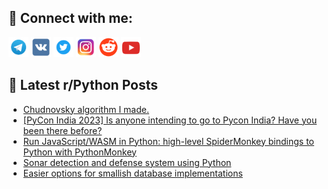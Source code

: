 ## 🔎 Connect with me:
[<img src="https://github.com/bullbesh/bullbesh/blob/main/images/Telegram.png" width="32" height="32" />](https://t.me/bullbesh)
[<img src="https://github.com/bullbesh/bullbesh/blob/main/images/VK.png" width="32" height="32" />](https://vk.com/bullbesh)
[<img src="https://github.com/bullbesh/bullbesh/blob/main/images/Twitter.png" width="32" height="32" />](https://twitter.com/bullbesh1)
[<img src="https://github.com/bullbesh/bullbesh/blob/main/images/Instagram.png" width="32" height="32" />](https://www.instagram.com/bullbesh)
[<img src="https://github.com/bullbesh/bullbesh/blob/main/images/Reddit.png" width="32" height="32" />](https://www.reddit.com/user/bullbesh)
[<img src="https://github.com/bullbesh/bullbesh/blob/main/images/YouTube.png" width="32" height="32" />](https://www.youtube.com/channel/UCtfjRs6uzgq5mfm8S06WTcg)

## 📕 Latest r/Python Posts
<!-- BLOG-POST-LIST:START -->
- [Chudnovsky algorithm I made.](https://www.reddit.com/r/Python/comments/15o1vgv/chudnovsky_algorithm_i_made/)
- [[PyCon India 2023] Is anyone intending to go to Pycon India? Have you been there before?](https://www.reddit.com/r/Python/comments/15nz58p/pycon_india_2023_is_anyone_intending_to_go_to/)
- [Run JavaScript/WASM in Python: high-level SpiderMonkey bindings to Python with PythonMonkey](https://www.reddit.com/r/Python/comments/15nwbus/run_javascriptwasm_in_python_highlevel/)
- [Sonar detection and defense system using Python](https://www.reddit.com/r/Python/comments/15nw2uw/sonar_detection_and_defense_system_using_python/)
- [Easier options for smallish database implementations](https://www.reddit.com/r/Python/comments/15nuq5k/easier_options_for_smallish_database/)
<!-- BLOG-POST-LIST:END -->

